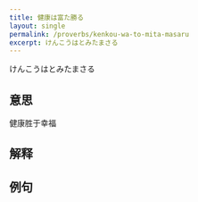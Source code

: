 ```yaml
---
title: 健康は富た勝る
layout: single
permalink: /proverbs/kenkou-wa-to-mita-masaru
excerpt: けんこうはとみたまさる
---
```


けんこうはとみたまさる

## 意思

健康胜于幸福

## 解释

## 例句

